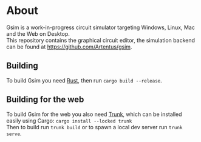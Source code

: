 # About

Gsim is a work-in-progress circuit simulator targeting Windows, Linux, Mac and the Web on Desktop.  
This repository contains the graphical circuit editor, the simulation backend can be found at https://github.com/Artentus/gsim.

## Building

To build Gsim you need [Rust](https://www.rust-lang.org/learn/get-started), then run `cargo build --release`.

## Building for the web

To build Gsim for the web you also need [Trunk](https://trunkrs.dev/), which can be installed easily using Cargo: `cargo install --locked trunk`  
Then to build run `trunk build` or to spawn a local dev server run `trunk serve`.
